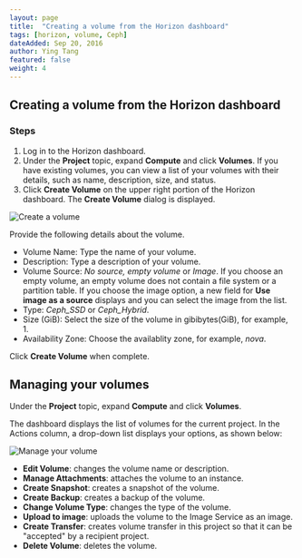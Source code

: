 ```yaml
---
layout: page
title:  "Creating a volume from the Horizon dashboard"
tags: [horizon, volume, Ceph]
dateAdded: Sep 20, 2016
author: Ying Tang
featured: false
weight: 4
---
```


## Creating a volume from the Horizon dashboard

### Steps
1. Log in to the Horizon dashboard.
2. Under the **Project** topic, expand **Compute** and click **Volumes**. If you have existing volumes, you can view a list of your volumes with their details, such as name, description, size, and status. 
3. Click **Create Volume** on the upper right portion of the Horizon dashboard. The **Create Volume** dialog is displayed.

![Create a volume]({{site.baseurl}}/img/create_volume.png)

Provide the following details about the volume. 

* Volume Name: Type the name of your volume.
* Description: Type a description of your volume.
* Volume Source: *No source, empty volume* or *Image*. If you choose an empty volume, an empty volume does not contain a file system or a partition table. If you choose the image option, a new field for **Use image as a source** displays and you can select the image from the list.
* Type: *Ceph_SSD* or *Ceph_Hybrid*. 
* Size (GiB): Select the size of the volume in gibibytes(GiB), for example, 1. 
* Availability Zone: Choose the availablity zone, for example, *nova*. 

Click **Create Volume** when complete. 

## Managing your volumes

Under the **Project** topic, expand **Compute** and click **Volumes**.

The dashboard displays the list of volumes for the current project. In the Actions column, a drop-down list displays your options, as shown below:

![Manage your volume]({{site.baseurl}}/img/manage_volume.png)

* **Edit Volume**: changes the volume name or description.
* **Manage Attachments**: attaches the volume to an instance.
* **Create Snapshot**: creates a snapshot of the volume.
* **Create Backup**: creates a backup of the volume.
* **Change Volume Type**: changes the type of the volume.
* **Upload to image**: uploads the volume to the Image Service as an image.
* **Create Transfer**: creates volume transfer in this project so that it can be "accepted" by a recipient project.
* **Delete Volume**: deletes the volume.
